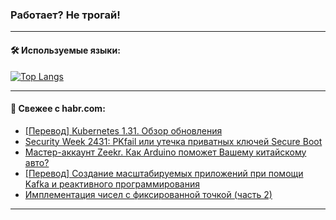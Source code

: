 ### Работает? Не трогай!

---
<!--
#### 🛠️ Technical stack:

![Java](https://img.shields.io/badge/Java-informational?logo=Oracle&style=flat&logoColor=white&color=FF4500)
![Kotlin](https://img.shields.io/badge/Kotlin-informational?logo=Kotlin&style=flat&logoColor=white&color=774D97)
![TS](https://img.shields.io/badge/TypeScript-informational?logo=typeScript&style=flat&logoColor=black&color=017acc)
![Python](https://img.shields.io/badge/Python-informational?logo=Python&style=flat&logoColor=black&color=ffdd54) <br>
![Spring](https://img.shields.io/badge/Spring-informational?logo=Spring&style=flat&logoColor=white&color=6DB33F) 
![SpringBoot](https://img.shields.io/badge/SpringBoot-informational?logo=SpringBoot&style=flat&logoColor=white&color=6DB33F)
![Nest](https://img.shields.io/badge/NestJS-informational?logo=NestJS&style=flat&logoColor=white&color=E0234E) 
![NodeJS](https://img.shields.io/badge/NodeJS-informational?logo=node.js&style=flat&logoColor=white&color=70A760)<br>
![PostgreSQL](https://img.shields.io/badge/PostgreSQL-informational?logo=PostgreSQL&style=flat&logoColor=white&color=DAA520)
![MongoDB](https://img.shields.io/badge/MongoDB-informational?logo=MongoDB&style=flat&logoColor=white&color=870000)
![Apache](https://img.shields.io/badge/Apache-informational?logo=apache&style=flat&logoColor=white&color=f74e28)

___ 
-->

#### 🛠️ Используемые языки:

[![Top Langs](https://github-readme-stats-u2qms2cxw-advtsettinggmailcoms-projects.vercel.app/api/top-langs/?username=zloylis&langs_count=10&hide_title=true&title_color=e6edf3&size_weight=0.5&count_weight=0.5&layout=compact&hide_progress=true&hide_border=true&theme=dracula)](https://github.com/zloylis)

<!---


####  :octocat:&nbsp;&nbsp; Статистика:

![GitHub stats](https://github-readme-stats-u2qms2cxw-advtsettinggmailcoms-projects.vercel.app/api?username=zloylis&show_icons=true&hide_border=true&theme=dracula&title_color=e6edf3&include_all_commits=true&count_private=true&hide_rank=false&hide_title=true&rank_icon=github)
-->
---

#### 💬 Свежее с habr.com:

<!-- BLOG-POST-LIST:START -->
- [[Перевод] Kubernetes 1.31. Обзор обновления](https://habr.com/ru/companies/amvera/articles/832182/?utm_source=habrahabr&utm_medium=rss&utm_campaign=832182)
- [Security Week 2431: PKfail или утечка приватных ключей Secure Boot](https://habr.com/ru/companies/kaspersky/articles/832234/?utm_source=habrahabr&utm_medium=rss&utm_campaign=832234)
- [Мастер-аккаунт Zeekr. Как Arduino поможет Вашему китайскому авто?](https://habr.com/ru/articles/828748/?utm_source=habrahabr&utm_medium=rss&utm_campaign=828748)
- [[Перевод] Создание масштабируемых приложений при помощи Kafka и реактивного программирования](https://habr.com/ru/companies/piter/articles/831772/?utm_source=habrahabr&utm_medium=rss&utm_campaign=831772)
- [Имплементация чисел с фиксированной точкой &lpar;часть 2&rpar;](https://habr.com/ru/articles/832258/?utm_source=habrahabr&utm_medium=rss&utm_campaign=832258)
<!-- BLOG-POST-LIST:END -->

---
